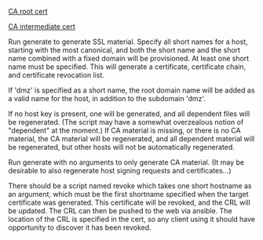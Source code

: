 <a href='https://raw.githubusercontent.com/abugher/fleet/master/ssl/ca/root/cert.pem'>CA root cert</a>

<a href='https://raw.githubusercontent.com/abugher/fleet/master/ssl/ca/intermediate/cert.pem'>CA intermediate cert</a>

Run generate to generate SSL material.  Specify all short names for a host, starting with the most canonical, and both the short name and the short name combined with a fixed domain will be provisioned.  At least one short name must be specified.  This will generate a certificate, certificate chain, and certificate revocation list.

If 'dmz' is specified as a short name, the root domain name will be added as a valid name for the host, in addition to the subdomain 'dmz'.

If no host key is present, one will be generated, and all dependent files will be regenerated.  (The script may have a somewhat overzealous notion of "dependent" at the moment.)  If CA material is missing, or there is no CA material, the CA material will be regenerated, and all dependent material will be regenerated, but other hosts will not be automatically regenerated.

Run generate with no arguments to only generate CA material.  (It may be desirable to also regenerate host signing requests and certificates...)

There should be a script named revoke which takes one short hostname as an argument, which must be the first shortname specified when the target certificate was generated.  This certificate will be revoked, and the CRL will be updated.  The CRL can then be pushed to the web via ansible.  The location of the CRL is specified in the cert, so any client using it should have opportunity to discover it has been revoked.
